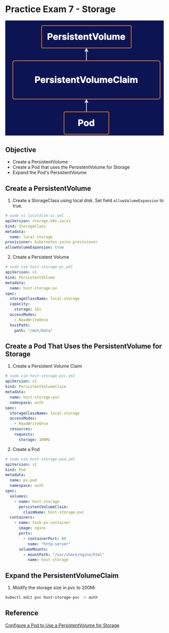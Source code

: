# Practice Exam 7 - Storage
![img](../img/p7.jpg)
## Objective
* Create a PersistentVolume
* Create a Pod that uses the PersistentVolume for Storage
* Expand the Pod's PersistentVolume

## Create a PersistentVolume
1. Create a StorageClass using local disk. Set field `allowVolumeExpansion` to true.
```yml
# sudo vi localdisk-sc.yml
apiVersion: storage.k8s.io/v1
kind: StorageClass
metadata:
  name: local-storage
provisioner: kubernetes.io/no-provisioner
allowVolumeExpansion: true
```

2. Create a Persistent Volume
```yml
# sudo vim host-storage-pv.yml
apiVersion: v1
kind: PersistentVolume
metadata:
  name: host-storage-pv
spec:
  storageClassName: local-storage
  capacity:
    storage: 1Gi
  accessModes:
    - ReadWriteOnce
  hostPath:
    path: "/mnt/data"
```

## Create a Pod That Uses the PersistentVolume for Storage
1. Create a Persistent Volume Claim
```yml
# sudo vim host-storage-pvc.yml
apiVersion: v1
kind: PersistentVolumeClaim
metadata:
  name: host-storage-pvc
  namespace: auth
spec:
  storageClassName: local-storage
  accessModes:
    - ReadWriteOnce
  resources:
    requests:
      storage: 100Mi
```

2. Create a Pod
```yml
# sudo vim host-storage-pod.yml
apiVersion: v1
kind: Pod
metadata:
  name: pv-pod
  namespace: auth
spec:
  volumes:
    - name: host-storage
      persistentVolumeClaim:
        claimName: host-storage-pvc
  containers:
    - name: task-pv-container
      image: nginx
      ports:
        - containerPort: 80
          name: "http-server"
      volumeMounts:
        - mountPath: "/usr/share/nginx/html"
          name: host-storage
```

## Expand the PersistentVolumeClaim
1. Modify the storage size in pvc to 200Mi
```bash
kubectl edit pvc host-storage-pvc -n auth
```
## Reference
[Configure a Pod to Use a PersistentVolume for Storage](https://kubernetes.io/docs/tasks/configure-pod-container/configure-persistent-volume-storage/#create-a-persistentvolume)